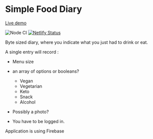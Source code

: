 # Simple Food Diary

[Live demo](https://simplefooddiary.netlify.app/)

![Node CI](https://github.com/jlengrand/simpleFoodDiary/workflows/Node%20CI/badge.svg?branch=master)
[![Netlify Status](https://api.netlify.com/api/v1/badges/59f4062b-916d-463e-8b63-f50cdbc64f3e/deploy-status)](https://app.netlify.com/sites/simplefooddiary/deploys)


Byte sized diary, where you indicate what you just had to drink or eat.

A single entry will record :

* Menu size
* an array of options or booleans?
    * Vegan
    * Vegetarian
    * Keto
    * Snack
    * Alcohol
* Possibly a photo?

* You have to be logged in.

Application is using Firebase